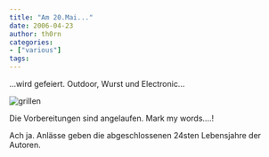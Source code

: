 ```yaml
---
title: "Am 20.Mai..."
date: 2006-04-23
author: th0rn
categories:
- ["various"]
tags:
---
```

...wird gefeiert. Outdoor, Wurst und Electronic...

<img id="image67" src="/blog/wp-content/uploads/2006/04/grill0.jpg" alt="grillen"/>

Die Vorbereitungen sind angelaufen. Mark my words....!

Ach ja. Anlässe geben die abgeschlossenen 24sten Lebensjahre der Autoren.